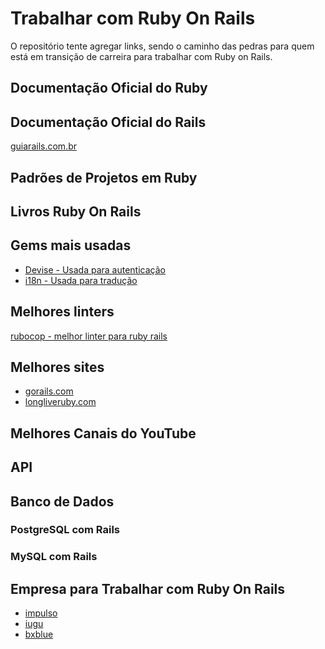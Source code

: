 # Trabalhar com Ruby On Rails

O repositório tente agregar links, sendo o caminho das pedras para quem está em transição de carreira para trabalhar com Ruby on Rails.

## Documentação Oficial do Ruby

[]()
[]()
[]()
[]()

## Documentação Oficial do Rails

[guiarails.com.br](https://guiarails.com.br/getting_started.html)
[]()
[]()
[]()

## Padrões de Projetos em Ruby

[]()
[]()
[]()
[]()

## Livros Ruby On Rails

[]()
[]()
[]()
[]()

## Gems mais usadas

- [Devise - Usada para autenticação]()
- [i18n - Usada para tradução]()
[]()
[]()



## Melhores linters

[rubocop - melhor linter para ruby rails]()
[]()
[]()
[]()

## Melhores sites

- [gorails.com](https://gorails.com)
- [longliveruby.com](https://longliveruby.com)

## Melhores Canais do YouTube

[]()
[]()
[]()
[]()

## API

[]()
[]()
[]()
[]()



## Banco de Dados

### PostgreSQL com Rails

### MySQL com Rails




## Empresa para Trabalhar com Ruby On Rails



- [impulso]()
- [iugu]()
- [bxblue]()
[]()
